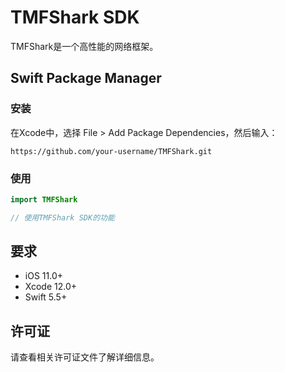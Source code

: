 # TMFShark SDK

TMFShark是一个高性能的网络框架。

## Swift Package Manager

### 安装

在Xcode中，选择 File > Add Package Dependencies，然后输入：

```
https://github.com/your-username/TMFShark.git
```

### 使用

```swift
import TMFShark

// 使用TMFShark SDK的功能
```

## 要求

- iOS 11.0+
- Xcode 12.0+
- Swift 5.5+

## 许可证

请查看相关许可证文件了解详细信息。 